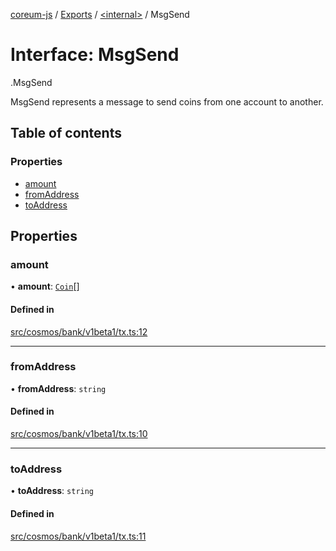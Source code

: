 [coreum-js](../README.md) / [Exports](../modules.md) / [<internal\>](../modules/internal_.md) / MsgSend

# Interface: MsgSend

[<internal>](../modules/internal_.md).MsgSend

MsgSend represents a message to send coins from one account to another.

## Table of contents

### Properties

- [amount](internal_.MsgSend-1.md#amount)
- [fromAddress](internal_.MsgSend-1.md#fromaddress)
- [toAddress](internal_.MsgSend-1.md#toaddress)

## Properties

### amount

• **amount**: [`Coin`](../modules/internal_.md#coin)[]

#### Defined in

[src/cosmos/bank/v1beta1/tx.ts:12](https://github.com/CooperFoundation/coreum-js/blob/e00873a/src/cosmos/bank/v1beta1/tx.ts#L12)

___

### fromAddress

• **fromAddress**: `string`

#### Defined in

[src/cosmos/bank/v1beta1/tx.ts:10](https://github.com/CooperFoundation/coreum-js/blob/e00873a/src/cosmos/bank/v1beta1/tx.ts#L10)

___

### toAddress

• **toAddress**: `string`

#### Defined in

[src/cosmos/bank/v1beta1/tx.ts:11](https://github.com/CooperFoundation/coreum-js/blob/e00873a/src/cosmos/bank/v1beta1/tx.ts#L11)
